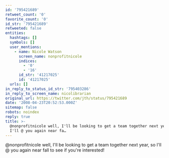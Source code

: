 ```yaml
---
id: '795421689'
retweet_count: '0'
favorite_count: '0'
id_str: '795421689'
retweeted: false
entities:
  hashtags: []
  symbols: []
  user_mentions:
    - name: Nicole Watson
      screen_name: nonprofitnicole
      indices:
        - '0'
        - '16'
      id_str: '41217025'
      id: '41217025'
  urls: []
in_reply_to_status_id_str: '795403286'
in_reply_to_screen_name: nicolibrarian
original_url: https://twitter.com/jth/status/795421689
date: '2008-04-23T20:52:53.000Z'
sitemap: false
robots: noindex
reply: true
title: >-
  @nonprofitnicole well, I'll be looking to get a team together next year, so
  I'll @ you again near fa…
---
```


@nonprofitnicole well, I'll be looking to get a team together next year, so I'll @ you again near fall to see if you're interested!